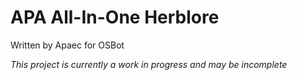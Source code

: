 # APA All-In-One Herblore
Written by Apaec for OSBot

*This project is currently a work in progress and may be incomplete*
